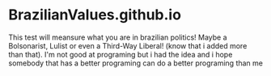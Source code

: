 # BrazilianValues.github.io
This test will meansure what you are in brazilian politics! Maybe a Bolsonarist, Lulist or even a Third-Way Liberal! (know that i added more than that). I'm not good at programing but i had the idea and i hope somebody that has a better programing can do a better programing than me
